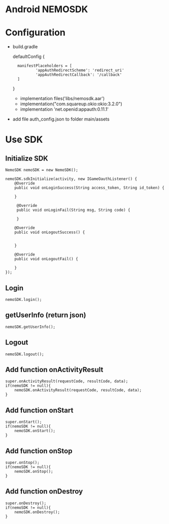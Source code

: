 # Android NEMOSDK

# Configuration

- build.gradle

    defaultConfig {
        
        manifestPlaceholders = [
                'appAuthRedirectScheme': 'redirect_uri'
                'appAuthRedirectCallback': '/callback'
        ]
    }
	
    + implementation files('libs/nemosdk.aar')
    + implementation("com.squareup.okio:okio:3.2.0")
    + implementation 'net.openid:appauth:0.11.1'
	
- add file auth_config.json to folder main/assets


# Use SDK

## Initialize SDK 
	
	NemoSDK nemoSDK = new NemoSDK();

	nemoSDK.sdkInitialize(activity, new IGameOauthListener() {
		@Override
		public void onLoginSuccess(String access_token, String id_token) {

		}
        
         @Override
         public void onLoginFail(String msg, String code) {

         }

		@Override
		public void onLogoutSuccess() {

			
		}

		@Override
		public void onLogoutFail() {

		}
	});
	
## Login

	nemoSDK.login();
	
## getUserInfo  (return json)

	nemoSDK.getUserInfo();

## Logout
	
	nemoSDK.logout();
	
## Add function onActivityResult
  
	super.onActivityResult(requestCode, resultCode, data);
	if(nemoSDK != null){
		nemoSDK.onActivityResult(requestCode, resultCode, data);
	}

## Add function onStart
	
	super.onStart();
	if(nemoSDK != null){
		nemoSDK.onStart();
	}

## Add function onStop

	super.onStop();
	if(nemoSDK != null){
		nemoSDK.onStop();
	}

## Add function onDestroy

	super.onDestroy();
	if(nemoSDK != null){
		nemoSDK.onDestroy();
	}
